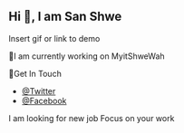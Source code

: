 ## Hi 👋, I am San Shwe

Insert gif or link to demo

💼I am currently working on MyitShweWah

💬Get In Touch
- [@Twitter](https://twitter.com/@_sanshwe_)
- [@Facebook](https://twitter.com/@_sanshwe_)

I am looking for new job 
Focus on your work 

